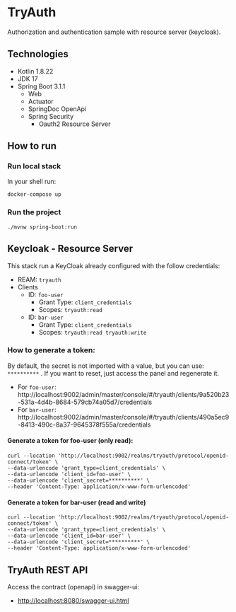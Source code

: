 # TryAuth

Authorization and authentication sample with resource server (keycloak).

## Technologies

- Kotlin 1.8.22
- JDK 17
- Spring Boot 3.1.1
  - Web 
  - Actuator
  - SpringDoc OpenApi
  - Spring Security
    - Oauth2 Resource Server

## How to run

### Run local stack

In your shell run:

```shell
docker-compose up
```

### Run the project

```shell
./mvnw spring-boot:run
```

## Keycloak - Resource Server

This stack run a KeyCloak already configured with the follow credentials:

- REAM: `tryauth`
- Clients
  - ID: `foo-user`
    - Grant Type: `client_credentials`
    - Scopes: `tryauth:read`
  - ID: `bar-user`
      - Grant Type: `client_credentials`
      - Scopes: `tryauth:read tryauth:write`

### How to generate a token:

By default, the secret is not imported with a value, 
but you can use: `**********` . If you want to reset, just access the panel and regenerate it.
- For `foo-user`: http://localhost:9002/admin/master/console/#/tryauth/clients/9a520b23-531a-4d4b-8684-579cb74a05d7/credentials
- For `bar-user`: http://localhost:9002/admin/master/console/#/tryauth/clients/490a5ec9-8413-490c-8a37-9645378f555a/credentials

#### Generate a token for foo-user (only read):

```shell
curl --location 'http://localhost:9002/realms/tryauth/protocol/openid-connect/token' \
--data-urlencode 'grant_type=client_credentials' \
--data-urlencode 'client_id=foo-user' \
--data-urlencode 'client_secret=**********' \
--header 'Content-Type: application/x-www-form-urlencoded'
```

#### Generate a token for bar-user (read and write)

```shell
curl --location 'http://localhost:9002/realms/tryauth/protocol/openid-connect/token' \
--data-urlencode 'grant_type=client_credentials' \
--data-urlencode 'client_id=bar-user' \
--data-urlencode 'client_secret=**********' \
--header 'Content-Type: application/x-www-form-urlencoded'
```

## TryAuth REST API

Access the contract (openapi) in swagger-ui:

- [http://localhost:8080/swagger-ui.html](http://localhost:8080/swagger-ui.html)